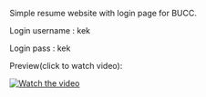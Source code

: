 Simple resume website with login page for BUCC. 

Login username : kek

Login pass : kek

Preview(click to watch video): 

[![Watch the video](https://img.youtube.com/vi/0TEaFWcISEQ/maxresdefault.jpg)](https://www.youtube.com/watch?v=0TEaFWcISEQ)


